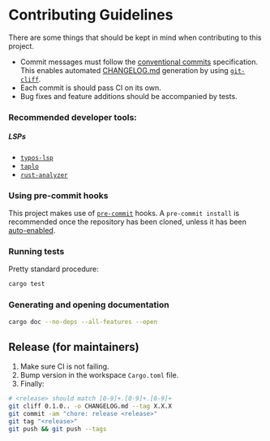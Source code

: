 # Contributing Guidelines

There are some things that should be kept in mind when contributing to this project.
- Commit messages must follow the [conventional commits](https://www.conventionalcommits.org) specification. This enables automated [CHANGELOG.md](CHANGELOG.md) generation by using [`git-cliff`](https://git-cliff.org).
- Each commit is should pass CI on its own.
- Bug fixes and feature additions should be accompanied by tests.

### Recommended developer tools:

##### LSPs

* [`typos-lsp`](https://github.com/tekumara/typos-lsp)
* [`taplo`](https://github.com/tamasfe/taplo)
* [`rust-analyzer`](https://github.com/rust-lang/rust-analyzer)
### Using pre-commit hooks

This project makes use of [`pre-commit`](https://pre-commit.com/) hooks. A `pre-commit install` is recommended once the repository has been cloned, unless it has been [auto-enabled](https://pre-commit.com/#automatically-enabling-pre-commit-on-repositories).

### Running tests

Pretty standard procedure:

```sh
cargo test
```

### Generating and opening documentation

```sh
cargo doc --no-deps --all-features --open
```

## Release (for maintainers)

1. Make sure CI is not failing.
2. Bump version in the workspace `Cargo.toml` file.
3. Finally:

```sh
# <release> should match [0-9]+.[0-9]+.[0-9]+
git cliff 0.1.0.. -o CHANGELOG.md --tag X.X.X
git commit -am "chore: release <release>"
git tag "<release>"
git push && git push --tags
```
